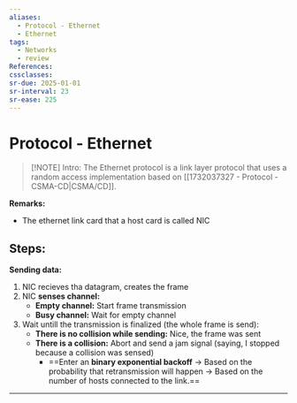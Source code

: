 ```yaml
---
aliases:
  - Protocol - Ethernet
  - Ethernet
tags:
  - Networks
  - review
References: 
cssclasses:
sr-due: 2025-01-01
sr-interval: 23
sr-ease: 225
---
```

# Protocol - Ethernet

> [!NOTE] Intro: 
>  The Ethernet protocol is a link layer protocol that uses a random access implementation based on [[1732037327 - Protocol - CSMA-CD|CSMA/CD]].

**Remarks:**
+ The ethernet link card that a host card is called NIC
## Steps: 
**Sending data:**
1. NIC recieves tha datagram, creates the frame
2. NIC **senses channel:**
   + **Empty channel:** Start frame transmission 
   + **Busy channel:** Wait for empty channel 
3. Wait untill the transmission is finalized (the whole frame is send): 
	+ **There is no collision while sending:** Nice, the frame was sent
	+ **There is a collision:** Abort and send a jam signal (saying, I stopped because a collision was sensed)
		+ ==Enter an **binary exponential backoff** → Based on the probability that retransmission will happen → Based on the number of hosts connected to the link.== 
***